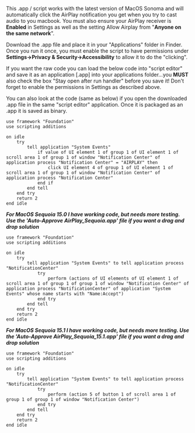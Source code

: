 This .app / script works with the latest version of MacOS Sonoma and will automatically click the AirPlay notification you get when you try to cast audio to you macbook.  You must also ensure your AirPlay receiver is **Enabled** in Settings as well as the setting Allow Airplay from "**Anyone on the same network**".

Download the .app file and place it in your "Applications" folder in Finder.  Once you run it once, you must enable the script to have permissions under **Settings->Privacy & Security->Accessibility** to allow it to do the "clicking".

If you want the raw code you can load the below code into "script editor" and save it as an application [.app] into your applications folder...you **MUST** also check the box "Stay open after run handler" before you save it!  Don't forget to enable the permissions in Settings as described above.

You can also look at the code (same as below) if you open the downloaded .app file in the same "script editor" application.  Once it is packaged as an .app it is saved as binary.

```
use framework "Foundation"
use scripting additions

on idle
	try
		tell application "System Events"
			if value of UI element 1 of group 1 of UI element 1 of scroll area 1 of group 1 of window "Notification Center" of application process "Notification Center" = "AIRPLAY" then
				click UI element 4 of group 1 of UI element 1 of scroll area 1 of group 1 of window "Notification Center" of application process "Notification Center"
			end if
		end tell
	end try
	return 2
end idle
```



***For MacOS Sequoia 15.0 I have working code, but needs more testing.  Use the 'Auto-Approve AirPlay_Sequoia.app' file if you want a drag and drop solution***
```
use framework "Foundation"
use scripting additions

on idle
	try
		tell application "System Events" to tell application process "NotificationCenter"
			try
				perform (actions of UI elements of UI element 1 of scroll area 1 of group 1 of group 1 of window "Notification Center" of application process "NotificationCenter" of application "System Events" whose name starts with "Name:Accept")
			end try
		end tell
	end try
	return 2
end idle
```

***For MacOS Sequoia 15.1 I have working code, but needs more testing.  Use the 'Auto-Approve AirPlay_Sequoia_15.1.app' file if you want a drag and drop solution***
```
use framework "Foundation"
use scripting additions

on idle
	try
		tell application "System Events" to tell application process "NotificationCenter"
			try
				perform (action 5 of button 1 of scroll area 1 of group 1 of group 1 of window "Notification Center")
			end try
		end tell
	end try
	return 2
end idle
```
